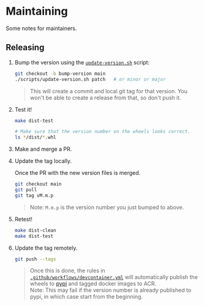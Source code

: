 # Maintaining

Some notes for maintainers.

## Releasing

1. Bump the version using the [`update-version.sh`](./scripts/update-version.sh) script:

    ```sh
    git checkout -b bump-version main
    ./scripts/update-version.sh patch   # or minor or major
    ```

    > This will create a commit and local git tag for that version.
    > You won't be able to create a release from that, so don't push it.

2. Test it!

    ```sh
    make dist-test

    # Make sure that the version number on the wheels looks correct.
    ls */dist/*.whl
    ```

3. Make and merge a PR.

4. Update the tag locally.

    Once the PR with the new version files is merged.

    ```sh
    git checkout main
    git pull
    git tag vM.m.p
    ```

    > Note: `M.m.p` is the version number you just bumped to above.

5. Retest!

    ```sh
    make dist-clean
    make dist-test
    ```

6. Update the tag remotely.

    ```sh
    git push --tags
    ```

    > Once this is done, the rules in [`.github/workflows/devcontainer.yml`](./.github/workflows/devcontainer.yml) will automatically publish the wheels to [pypi](https://pypi.org/project/mlos-core/) and tagged docker images to ACR.
    > \
    > Note: This may fail if the version number is already published to pypi, in which case start from the beginning.

